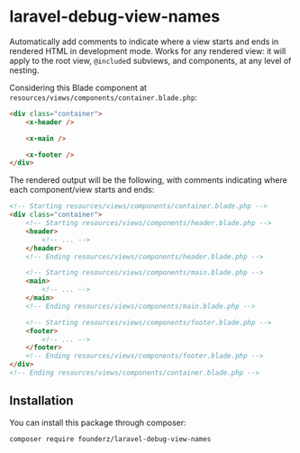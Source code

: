 # laravel-debug-view-names

Automatically add comments to indicate where a view starts and ends in rendered HTML in development mode.
Works for any rendered view: it will apply to the root view, `@include`d subviews, and components, at any level of nesting.

Considering this Blade component at `resources/views/components/container.blade.php`:

```html
<div class="container">
    <x-header />

    <x-main />

    <x-footer />
</div>
```

The rendered output will be the following, with comments indicating where each component/view starts and ends:

```html
<!-- Starting resources/views/components/container.blade.php -->
<div class="container">
    <!-- Starting resources/views/components/header.blade.php -->
    <header>
        <!-- ... -->
    </header>
    <!-- Ending resources/views/components/header.blade.php -->

    <!-- Starting resources/views/components/main.blade.php -->
    <main>
        <!-- ... -->
    </main>
    <!-- Ending resources/views/components/main.blade.php -->

    <!-- Starting resources/views/components/footer.blade.php -->
    <footer>
        <!-- ... -->
    </footer>
    <!-- Ending resources/views/components/footer.blade.php -->
</div>
<!-- Ending resources/views/components/container.blade.php -->
```

## Installation

You can install this package through composer:

```sh
composer require founderz/laravel-debug-view-names
```
